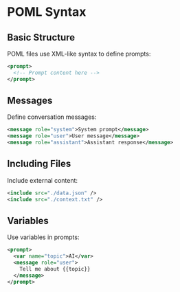 # POML Syntax

## Basic Structure

POML files use XML-like syntax to define prompts:

```xml
<prompt>
  <!-- Prompt content here -->
</prompt>
```

## Messages

Define conversation messages:

```xml
<message role="system">System prompt</message>
<message role="user">User message</message>
<message role="assistant">Assistant response</message>
```

## Including Files

Include external content:

```xml
<include src="./data.json" />
<include src="./context.txt" />
```

## Variables

Use variables in prompts:

```xml
<prompt>
  <var name="topic">AI</var>
  <message role="user">
    Tell me about {{topic}}
  </message>
</prompt>
```